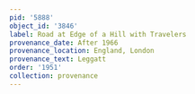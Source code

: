 ```yaml
---
pid: '5888'
object_id: '3846'
label: Road at Edge of a Hill with Travelers
provenance_date: After 1966
provenance_location: England, London
provenance_text: Leggatt
order: '1951'
collection: provenance
---
```

